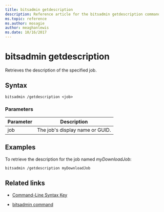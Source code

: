 ```yaml
---
title: bitsadmin getdescription
description: Reference article for the bitsadmin getdescription command, which retrieves the description of the specified job.
ms.topic: reference
ms.author: mosagie
author: meaghanlewis
ms.date: 10/16/2017
---
```



# bitsadmin getdescription

Retrieves the description of the specified job.

## Syntax

```
bitsadmin /getdescription <job>
```

### Parameters

| Parameter | Description |
| -------------- | -------------- |
| job | The job's display name or GUID. |

## Examples

To retrieve the description for the job named *myDownloadJob*:

```
bitsadmin /getdescription myDownloadJob
```

## Related links

- [Command-Line Syntax Key](command-line-syntax-key.md)

- [bitsadmin command](bitsadmin.md)
